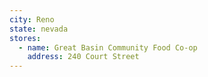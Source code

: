 ```yaml
---
city: Reno
state: nevada
stores:
  - name: Great Basin Community Food Co-op
    address: 240 Court Street
---
```

